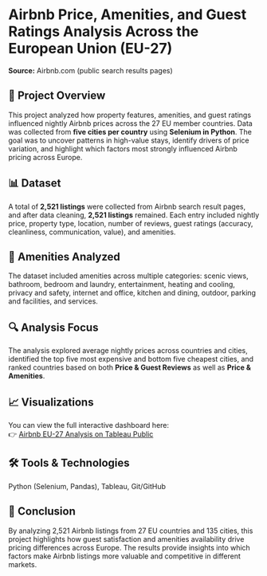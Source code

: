 # Airbnb Price, Amenities, and Guest Ratings Analysis Across the European Union (EU-27)  

**Source:** Airbnb.com (public search results pages)  

## 📌 Project Overview  
This project analyzed how property features, amenities, and guest ratings influenced nightly Airbnb prices across the 27 EU member countries. Data was collected from **five cities per country** using **Selenium in Python**. The goal was to uncover patterns in high-value stays, identify drivers of price variation, and highlight which factors most strongly influenced Airbnb pricing across Europe.  

## 📊 Dataset  
A total of **2,521 listings** were collected from Airbnb search result pages, and after data cleaning, **2,521 listings** remained. Each entry included nightly price, property type, location, number of reviews, guest ratings (accuracy, cleanliness, communication, value), and amenities.  

## 🏡 Amenities Analyzed  
The dataset included amenities across multiple categories: scenic views, bathroom, bedroom and laundry, entertainment, heating and cooling, privacy and safety, internet and office, kitchen and dining, outdoor, parking and facilities, and services.

## 🔍 Analysis Focus  
The analysis explored average nightly prices across countries and cities, identified the top five most expensive and bottom five cheapest cities, and ranked countries based on both **Price & Guest Reviews** as well as **Price & Amenities**.  

## 📈 Visualizations  
You can view the full interactive dashboard here:  
👉 [Airbnb EU-27 Analysis on Tableau Public](https://public.tableau.com/app/profile/md.amit.hasan.rakib/viz/Airbnb1_17560996514760/Dashboard1?publish=yes)  

## 🛠 Tools & Technologies  
Python (Selenium, Pandas), Tableau, Git/GitHub  

## 📌 Conclusion  
By analyzing 2,521 Airbnb listings from 27 EU countries and 135 cities, this project highlights how guest satisfaction and amenities availability drive pricing differences across Europe. The results provide insights into which factors make Airbnb listings more valuable and competitive in different markets.  



